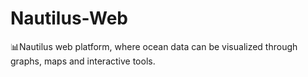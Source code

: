 # Nautilus-Web
📊Nautilus web platform, where ocean data can be visualized through graphs, maps and interactive tools.
